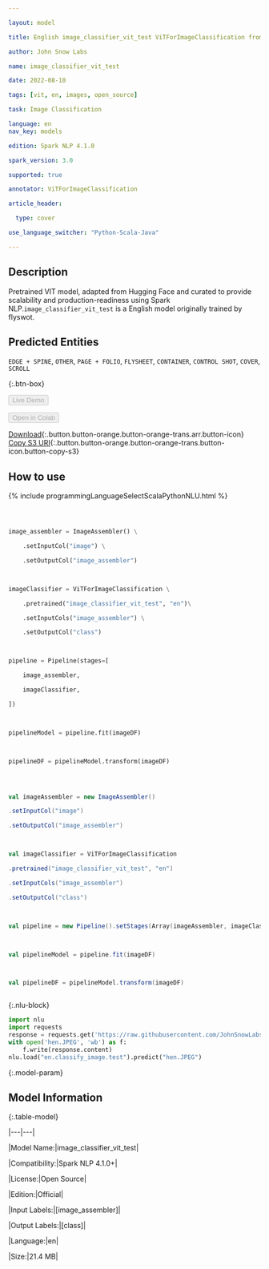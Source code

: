 ```yaml
---

layout: model

title: English image_classifier_vit_test ViTForImageClassification from flyswot

author: John Snow Labs

name: image_classifier_vit_test

date: 2022-08-10

tags: [vit, en, images, open_source]

task: Image Classification

language: en
nav_key: models

edition: Spark NLP 4.1.0

spark_version: 3.0

supported: true

annotator: ViTForImageClassification

article_header:

  type: cover

use_language_switcher: "Python-Scala-Java"

---
```




## Description



Pretrained VIT  model, adapted from Hugging Face and curated to provide scalability and production-readiness using Spark NLP.`image_classifier_vit_test` is a English model originally trained by flyswot.


## Predicted Entities

`EDGE + SPINE`, `OTHER`, `PAGE + FOLIO`, `FLYSHEET`, `CONTAINER`, `CONTROL SHOT`, `COVER`, `SCROLL`



{:.btn-box}

<button class="button button-orange" disabled>Live Demo</button>

<button class="button button-orange" disabled>Open in Colab</button>

[Download](https://s3.amazonaws.com/auxdata.johnsnowlabs.com/public/models/image_classifier_vit_test_en_4.1.0_3.0_1660169623877.zip){:.button.button-orange.button-orange-trans.arr.button-icon}
[Copy S3 URI](s3://auxdata.johnsnowlabs.com/public/models/image_classifier_vit_test_en_4.1.0_3.0_1660169623877.zip){:.button.button-orange.button-orange-trans.button-icon.button-copy-s3}



## How to use







<div class="tabs-box" markdown="1">

{% include programmingLanguageSelectScalaPythonNLU.html %}

```python



image_assembler = ImageAssembler() \

    .setInputCol("image") \

    .setOutputCol("image_assembler")



imageClassifier = ViTForImageClassification \

    .pretrained("image_classifier_vit_test", "en")\

    .setInputCols("image_assembler") \

    .setOutputCol("class")



pipeline = Pipeline(stages=[

    image_assembler,

    imageClassifier,

])



pipelineModel = pipeline.fit(imageDF)



pipelineDF = pipelineModel.transform(imageDF)

```

```scala



val imageAssembler = new ImageAssembler()

.setInputCol("image")

.setOutputCol("image_assembler")



val imageClassifier = ViTForImageClassification

.pretrained("image_classifier_vit_test", "en")

.setInputCols("image_assembler")

.setOutputCol("class")



val pipeline = new Pipeline().setStages(Array(imageAssembler, imageClassifier))



val pipelineModel = pipeline.fit(imageDF)



val pipelineDF = pipelineModel.transform(imageDF)



```



{:.nlu-block}
```python
import nlu
import requests
response = requests.get('https://raw.githubusercontent.com/JohnSnowLabs/spark-nlp/master/docs/assets/images/hen.JPEG')
with open('hen.JPEG', 'wb') as f:
    f.write(response.content)
nlu.load("en.classify_image.test").predict("hen.JPEG")
```




{:.model-param}

## Model Information



{:.table-model}

|---|---|

|Model Name:|image_classifier_vit_test|

|Compatibility:|Spark NLP 4.1.0+|

|License:|Open Source|

|Edition:|Official|

|Input Labels:|[image_assembler]|

|Output Labels:|[class]|

|Language:|en|

|Size:|21.4 MB|
